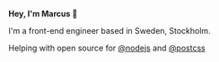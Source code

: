 <strong>Hey, I'm Marcus 👋 </strong>

I'm a front-end engineer based in Sweden, Stockholm. 

Helping with open source for [@nodejs](https://github.com/nodejs) and [@postcss](github.com/postcss)

